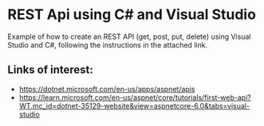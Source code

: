 # REST Api using C# and Visual Studio

Example of how to create an REST API (get, post, put, delete) using Visual Studio and C#, following the instructions in the attached link.

## Links of interest:

* https://dotnet.microsoft.com/en-us/apps/aspnet/apis
* https://learn.microsoft.com/en-us/aspnet/core/tutorials/first-web-api?WT.mc_id=dotnet-35129-website&view=aspnetcore-6.0&tabs=visual-studio
